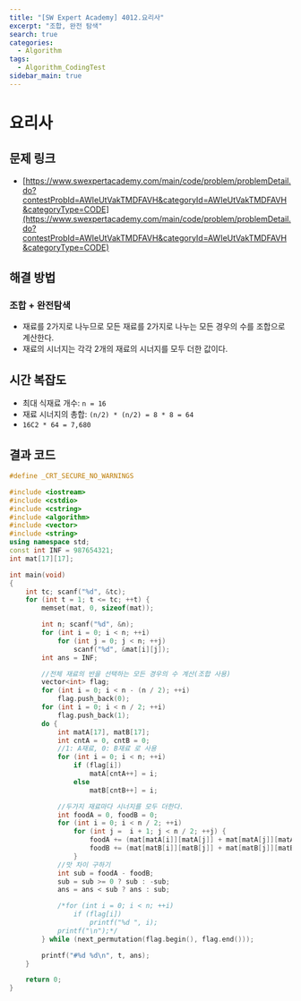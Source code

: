 ```yaml
---
title: "[SW Expert Academy] 4012.요리사"
excerpt: "조합, 완전 탐색"
search: true
categories:
  - Algorithm
tags:
  - Algorithm_CodingTest
sidebar_main: true
---
```


# 요리사

## 문제 링크
- [https://www.swexpertacademy.com/main/code/problem/problemDetail.do?contestProbId=AWIeUtVakTMDFAVH&categoryId=AWIeUtVakTMDFAVH&categoryType=CODE](https://www.swexpertacademy.com/main/code/problem/problemDetail.do?contestProbId=AWIeUtVakTMDFAVH&categoryId=AWIeUtVakTMDFAVH&categoryType=CODE)

## 해결 방법
### 조합 + 완전탐색
- 재료를 2가지로 나누므로 모든 재료를 2가지로 나누는 모든 경우의 수를 조합으로 계산한다.
- 재료의 시너지는 각각 2개의 재료의 시너지를 모두 더한 값이다.

## 시간 복잡도
- 최대 식재료 개수: ```n = 16```
- 재료 시너지의 총합: ```(n/2) * (n/2) = 8 * 8 = 64```
- ```16C2 * 64 = 7,680```

## 결과 코드

```cpp
#define _CRT_SECURE_NO_WARNINGS

#include <iostream>
#include <cstdio>
#include <cstring>
#include <algorithm>
#include <vector>
#include <string>
using namespace std;
const int INF = 987654321;
int mat[17][17];

int main(void)
{
	int tc; scanf("%d", &tc);
	for (int t = 1; t <= tc; ++t) {
		memset(mat, 0, sizeof(mat));

		int n; scanf("%d", &n);
		for (int i = 0; i < n; ++i)
			for (int j = 0; j < n; ++j)
				scanf("%d", &mat[i][j]);
		int ans = INF;

		//전체 재료의 반을 선택하는 모든 경우의 수 계산(조합 사용)
		vector<int> flag;
		for (int i = 0; i < n - (n / 2); ++i)
			flag.push_back(0);
		for (int i = 0; i < n / 2; ++i)
			flag.push_back(1);
		do {
			int matA[17], matB[17];
			int cntA = 0, cntB = 0;
			//1: A재료, 0: B재료 로 사용
			for (int i = 0; i < n; ++i)
				if (flag[i])
					matA[cntA++] = i;
				else
					matB[cntB++] = i;

			//두가지 재료마다 시너지를 모두 더한다.
			int foodA = 0, foodB = 0;
			for (int i = 0; i < n / 2; ++i)
				for (int j =  i + 1; j < n / 2; ++j) {
					foodA += (mat[matA[i]][matA[j]] + mat[matA[j]][matA[i]]);
					foodB += (mat[matB[i]][matB[j]] + mat[matB[j]][matB[i]]);
				}
			//맛 차이 구하기
			int sub = foodA - foodB;
			sub = sub >= 0 ? sub : -sub;
			ans = ans < sub ? ans : sub;

			/*for (int i = 0; i < n; ++i)
				if (flag[i])
					printf("%d ", i);
			printf("\n");*/
		} while (next_permutation(flag.begin(), flag.end()));

		printf("#%d %d\n", t, ans);
	}

	return 0;
}
```
